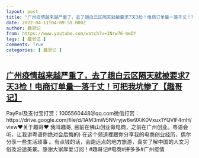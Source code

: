 ```yaml
---
layout: post
title: "广州疫情越来越严重了，去了趟白云区隔天就被要求7天3检！电商订单量一落千丈！可把我坑惨了【趣哥记】"
date: 2022-04-11T04:09:59.000Z
author: 趣哥记
from: https://www.youtube.com/watch?v=1Nrw76-meDY
tags: [ 趣哥记 ]
comments: True
categories: [ 趣哥记 ]
---
```

<!--1649650199000-->
[广州疫情越来越严重了，去了趟白云区隔天就被要求7天3检！电商订单量一落千丈！可把我坑惨了【趣哥记】](https://www.youtube.com/watch?v=1Nrw76-meDY)
------

<div>
PayPaI及支付宝打赏：1005560448@qq.com微信打赏：https://drive.google.com/file/d/1AM3mW5NVryjw6w9XiK0Vxux1YQVlF4mH/view♥关于趣哥♥ 我叫趣哥,  目前在佛山创业做电商，之前在广州创业。粤语会听，让我讲粤语你绝对会后悔的) 在这个频道裡跟你分享我的电商创业经历，偶尔分享一些生活琐事 。有点钱的话，会跑远点的地方旅游，真实了解中国的人文习俗及沿途美景。感谢大家厚爱订阅！#趣哥记#电商#拼多多#广州疫情
</div>
